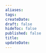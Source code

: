 ```yaml
---
aliases: 
tags: 
createDate: 
draft: false
hideToc: false
published: false
title: 
updateDate:
---
```

